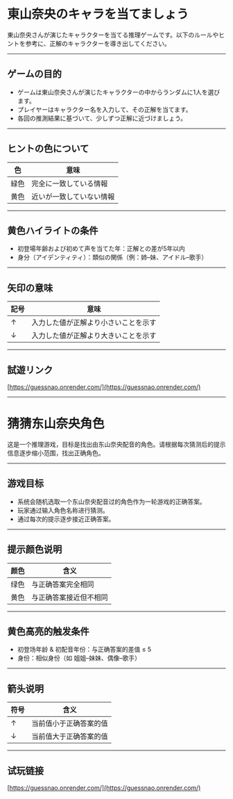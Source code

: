 # 東山奈央のキャラを当てましょう

東山奈央さんが演じたキャラクターを当てる推理ゲームです。以下のルールやヒントを参考に、正解のキャラクターを導き出してください。

---

## ゲームの目的

- ゲームは東山奈央さんが演じたキャラクターの中からランダムに1人を選びます。
- プレイヤーはキャラクター名を入力して、その正解を当てます。
- 各回の推測結果に基づいて、少しずつ正解に近づけましょう。

---

## ヒントの色について

| 色     | 意味                             |
|--------|----------------------------------|
| 緑色   | 完全に一致している情報           |
| 黄色   | 近いが一致していない情報         |

---

## 黄色ハイライトの条件

- 初登場年齢および初めて声を当てた年：正解との差が5年以内
- 身分（アイデンティティ）：類似の関係（例：姉–妹、アイドル–歌手）

---

## 矢印の意味

| 記号 | 意味                                   |
|------|----------------------------------------|
| ↑    | 入力した値が正解より小さいことを示す   |
| ↓    | 入力した値が正解より大きいことを示す   |

---

## 試遊リンク

[https://guessnao.onrender.com/](https://guessnao.onrender.com/)

---

# 猜猜东山奈央角色

这是一个推理游戏，目标是找出由东山奈央配音的角色。请根据每次猜测后的提示信息逐步缩小范围，找出正确角色。

---

## 游戏目标

- 系统会随机选取一个东山奈央配音过的角色作为一轮游戏的正确答案。
- 玩家通过输入角色名称进行猜测。
- 通过每次的提示逐步接近正确答案。

---

## 提示颜色说明

| 颜色   | 含义                     |
|--------|--------------------------|
| 绿色   | 与正确答案完全相同       |
| 黄色   | 与正确答案接近但不相同   |

---

## 黄色高亮的触发条件

- 初登场年龄 & 初配音年份：与正确答案的差值 ≤ 5
- 身份：相似身份（如 姐姐–妹妹、偶像–歌手）

---

## 箭头说明

| 符号 | 含义                         |
|------|------------------------------|
| ↑    | 当前值小于正确答案的值       |
| ↓    | 当前值大于正确答案的值       |

---

## 试玩链接

[https://guessnao.onrender.com/](https://guessnao.onrender.com/)

